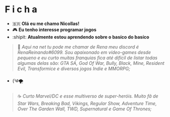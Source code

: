 #  F i c h a
-  :brazil: **Olá eu me chamo Nicollas!**
- :video_game: **Eu tenho interesse programar jogos**
- :shipit: **Atualmente estou aprendendo sobre o basíco do basíco** 

> 👾  _Aqui na net tu pode me chamar de Rena meu discord é RenaReinando#6099. Sou apaixonado em vídeo-games desde pequeno e eu curto muitas franquias fica até difícil de listar todas algumas delas são: GTA SA, God Of War, Bully, Black, Mine, Resident Evil, Transformice e diversos jogos Indie e MMORPG;_
- (༄🌪️
> ☕  _Curto Marvel/DC e esse multiverso de super-heróis. Muito fã de Star Wars, Breaking Bad, Vikings, Regular Show, Adventure Time, Over The Garden Wall, TWD, Supernatural e Game Of Thrones;_
<!---
zzrenaNicollas30/zzrenaNicollas30 is a ✨ special ✨ repository because its `README.md` (this file) appears on your GitHub profile.
You can click the Preview link to take a look at your changes.
--->

